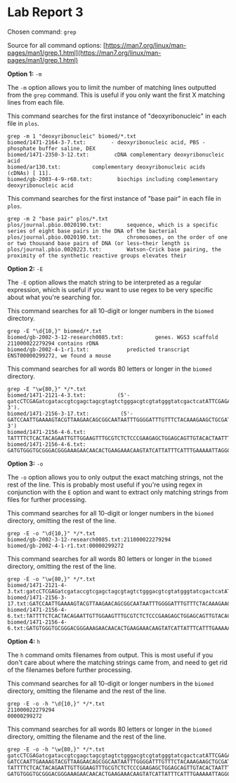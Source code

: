# Lab Report 3

Chosen command: `grep`

Source for all command options: [https://man7.org/linux/man-pages/man1/grep.1.html](https://man7.org/linux/man-pages/man1/grep.1.html)

**Option 1:** `-m`

The `-m` option allows you to limit the number of matching lines outputted from the `grep` command. This is useful if you only want the first X matching lines from each file.

This command searches for the first instance of "deoxyribonucleic" in each file in `plos`.
```
grep -m 1 "deoxyribonucleic" biomed/*.txt
biomed/1471-2164-3-7.txt:        - deoxyribonucleic acid, PBS - phosphate buffer saline, DEX
biomed/1471-2350-3-12.txt:        cDNA complementary deoxyribonucleic acid
biomed/ar130.txt:          complementary deoxyribonucleic acids (cDNAs) [ 11].
biomed/gb-2003-4-9-r60.txt:        biochips including complementary deoxyribonucleic acid
```

This command searches for the first instance of "base pair" in each file in `plos`.
```
grep -m 2 "base pair" plos/*.txt
plos/journal.pbio.0020190.txt:        sequence, which is a specific series of eight base pairs in the DNA of the bacterial
plos/journal.pbio.0020190.txt:        chromosomes, on the order of one or two thousand base pairs of DNA (or less—their length is
plos/journal.pbio.0020223.txt:        Watson-Crick base pairing, the proximity of the synthetic reactive groups elevates their
```

**Option 2:** `-E`

The `-E` option allows the match string to be interpreted as a regular expression, which is useful if you want to use regex to be very specific about what you're searching for.

This command searches for all 10-digit or longer numbers in the `biomed` directory.
```
grep -E "\d{10,}" biomed/*.txt
biomed/gb-2002-3-12-research0085.txt:          genes. WGS3 scaffold 211000022279294 contains rDNA
biomed/gb-2002-4-1-r1.txt:            predicted transcript ENST00000299272, we found a mouse
```

This command searches for all words 80 letters or longer in the `biomed` directory.
```
grep -E "\w{80,}" */*.txt
biomed/1471-2121-4-3.txt:          (5'-gatcCTCGAGatcgataccgtcgagctagcgtagtctgggacgtcgtatgggtatcgactcatATTCGAGATATTTGATTATACCAAGGC-3').
biomed/1471-2156-3-17.txt:          (5'-GATCCAATTGAAAAGTACGTTAAGAACAGCGGCAATAATTTGGGGATTTGTTTCTACAAAGAAGCTGCGATGAGTAAAGGAGAAGAACTT-3')
biomed/1471-2156-4-6.txt:          TATTTTCTCACTACAGAATTGTTGGAAGTTTGCGTCTCTCCCGAAGAGCTGGAGCAGTTGTACACTAATTTTCGGATCCCCGGGTTAATTAA;
biomed/1471-2156-4-6.txt:          GATGTGGGTGCGGGACGGGAAAGAACAACACTGAAGAAACAAGTATCATTATTTCATTTGAAAAATTAGGGAAATGAATTCGAGCTCGTTTAAAC)
```

**Option 3:** `-o`

The `-o` option allows you to only output the exact matching strings, not the rest of the line. This is probably most useful if you're using regex in conjunction with the `E` option and want to extract only matching strings from files for further processing.

This command searches for all 10-digit or longer numbers in the `biomed` directory, omitting the rest of the line.
```
grep -E -o "\d{10,}" */*.txt
biomed/gb-2002-3-12-research0085.txt:211000022279294
biomed/gb-2002-4-1-r1.txt:00000299272
```

This command searches for all words 80 letters or longer in the `biomed` directory, omitting the rest of the line.
```
grep -E -o "\w{80,}" */*.txt
biomed/1471-2121-4-3.txt:gatcCTCGAGatcgataccgtcgagctagcgtagtctgggacgtcgtatgggtatcgactcatATTCGAGATATTTGATTATACCAAGGC
biomed/1471-2156-3-17.txt:GATCCAATTGAAAAGTACGTTAAGAACAGCGGCAATAATTTGGGGATTTGTTTCTACAAAGAAGCTGCGATGAGTAAAGGAGAAGAACTT
biomed/1471-2156-4-6.txt:TATTTTCTCACTACAGAATTGTTGGAAGTTTGCGTCTCTCCCGAAGAGCTGGAGCAGTTGTACACTAATTTTCGGATCCCCGGGTTAATTAA
biomed/1471-2156-4-6.txt:GATGTGGGTGCGGGACGGGAAAGAACAACACTGAAGAAACAAGTATCATTATTTCATTTGAAAAATTAGGGAAATGAATTCGAGCTCGTTTAAAC
```

**Option 4:** `h`

The `h` command omits filenames from output. This is most useful if you don't care about where the matching strings came from, and need to get rid of the filenames before further processing.

This command searches for all 10-digit or longer numbers in the `biomed` directory, omitting the filename and the rest of the line.
```
grep -E -o -h "\d{10,}" */*.txt 
211000022279294
00000299272
```

This command searches for all words 80 letters or longer in the `biomed` directory, omitting the filename and the rest of the line.
```
grep -E -o -h "\w{80,}" */*.txt
gatcCTCGAGatcgataccgtcgagctagcgtagtctgggacgtcgtatgggtatcgactcatATTCGAGATATTTGATTATACCAAGGC
GATCCAATTGAAAAGTACGTTAAGAACAGCGGCAATAATTTGGGGATTTGTTTCTACAAAGAAGCTGCGATGAGTAAAGGAGAAGAACTT
TATTTTCTCACTACAGAATTGTTGGAAGTTTGCGTCTCTCCCGAAGAGCTGGAGCAGTTGTACACTAATTTTCGGATCCCCGGGTTAATTAA
GATGTGGGTGCGGGACGGGAAAGAACAACACTGAAGAAACAAGTATCATTATTTCATTTGAAAAATTAGGGAAATGAATTCGAGCTCGTTTAAAC
```
